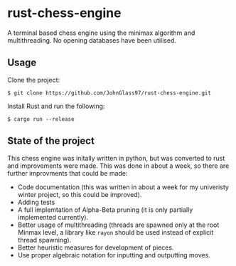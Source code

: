 # rust-chess-engine

A terminal based chess engine using the minimax algorithm and multithreading.
No opening databases have been utilised.

## Usage

Clone the project:

```
$ git clone https://github.com/JohnGlass97/rust-chess-engine.git
```

Install Rust and run the following:

```
$ cargo run --release
```

## State of the project

This chess engine was initally written in python, but was converted to rust and improvements were made.
This was done in about a week, so there are further improvments that could be made:

- Code documentation (this was written in about a week for my univeristy winter project, so this could be improved).
- Adding tests
- A full implemtation of Alpha-Beta pruning (it is only partially implemented currently).
- Better usage of multithreading (threads are spawned only at the root Minmax level,
  a library like `rayon` should be used instead of explicit thread spawning).
- Better heuristic measures for development of pieces.
- Use proper algebraic notation for inputting and outputting moves.
